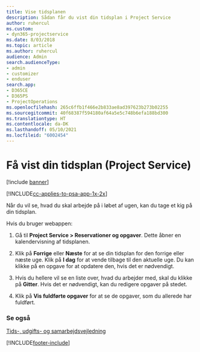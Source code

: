 ```yaml
---
title: Vise tidsplanen
description: Sådan får du vist din tidsplan i Project Service
author: ruhercul
ms.custom:
- dyn365-projectservice
ms.date: 8/03/2018
ms.topic: article
ms.author: ruhercul
audience: Admin
search.audienceType:
- admin
- customizer
- enduser
search.app:
- D365CE
- D365PS
- ProjectOperations
ms.openlocfilehash: 265c6ffb1f466e2b833ae8ad397623b273b02255
ms.sourcegitcommit: 40f68387f594180af64a5e5c748b6efa188bd300
ms.translationtype: HT
ms.contentlocale: da-DK
ms.lasthandoff: 05/10/2021
ms.locfileid: "6002454"
---
```

# <a name="view-your-schedule-project-service"></a>Få vist din tidsplan (Project Service)

[!include [banner](../includes/psa-now-project-operations.md)]

[!INCLUDE[cc-applies-to-psa-app-1x-2x](../includes/cc-applies-to-psa-app-1x-2x.md)]

Når du vil se, hvad du skal arbejde på i løbet af ugen, kan du tage et kig på din tidsplan.  
  
 Hvis du bruger webappen:  
  
1.  Gå til **Project Service > Reservationer og opgaver**. Dette åbner en kalendervisning af tidsplanen.  
  
2.  Klik på **Forrige** eller **Næste** for at se din tidsplan for den forrige eller næste uge. Klik på **I dag** for at vende tilbage til den aktuelle uge. Du kan klikke på en opgave for at opdatere den, hvis det er nødvendigt.  
  
3.  Hvis du hellere vil se en liste over, hvad du arbejder med, skal du klikke på **Gitter**. Hvis det er nødvendigt, kan du redigere opgaver på stedet.  
  
4.  Klik på **Vis fuldførte opgaver** for at se de opgaver, som du allerede har fuldført.  
  
### <a name="see-also"></a>Se også  
 [Tids-, udgifts- og samarbejdsvejledning](../psa/time-expense-collaboration-guide.md)


[!INCLUDE[footer-include](../includes/footer-banner.md)]